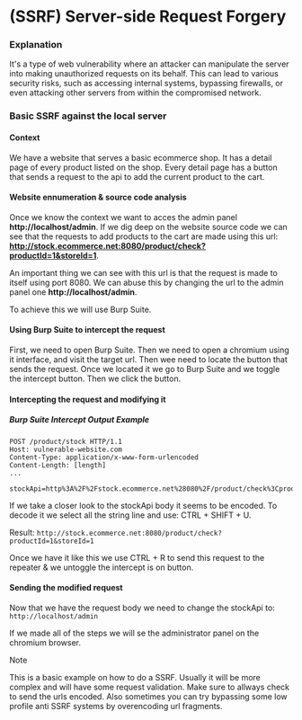 # (SSRF) Server-side Request Forgery

### Explanation
 It's a type of web vulnerability where an attacker can manipulate the server into making unauthorized requests on its behalf. This can lead to various security risks, such as accessing internal systems, bypassing firewalls, or even attacking other servers from within the compromised network.

### Basic SSRF against the local server
#### Context
We have a website that serves a basic ecommerce shop. It has a detail page of every product listed on the shop. Every detail page has a button that sends a request to the api to add the current product to the cart.  

#### Website ennumeration & source code analysis
Once we know the context we want to acces the admin panel **http://localhost/admin**. If we dig deep on the website source code we can see that the requests to add products to the cart are made using this url: **http://stock.ecommerce.net:8080/product/check?productId=1&storeId=1**.  

An important thing we can see with this url is that the request is made to itself using port 8080. We can abuse this by changing the url to the admin panel one **http://localhost/admin**.  

To achieve this we will use Burp Suite.

#### Using Burp Suite to intercept the request
First, we need to open Burp Suite. Then we need to open a chromium using it interface, and visit the target url. Then wee need to locate the button that sends the request. Once we located it we go to Burp Suite and we toggle the intercept button. Then we click the button.

#### Intercepting the request and modifying it
##### Burp Suite Intercept Output Example
```
POST /product/stock HTTP/1.1
Host: vulnerable-website.com
Content-Type: application/x-www-form-urlencoded
Content-Length: [length]
...

stockApi=http%3A%2F%2Fstock.ecommerce.net%28080%2F/product/check%3CproductId=1%1AstoreId=1
```
If we take a closer look to the stockApi body it seems to be encoded. To decode it we select all the string line and use: CTRL + SHIFT + U.

Result: 
```http://stock.ecommerce.net:8080/product/check?productId=1&storeId=1```

Once we have it like this we use CTRL + R to send this request to the repeater & we untoggle the intercept is on button.  

#### Sending the modified request
Now that we have the request body we need to change the stockApi to:  
```http://localhost/admin```

If we made all of the steps we will se the administrator panel on the chromium browser.

> [!NOTE]
> This is a basic example on how to do a SSRF. Usually it will be more complex and will have some request validation. Make sure to allways check to send the urls encoded. Also sometimes you can try bypassing some low profile anti SSRF systems by overencoding url fragments.